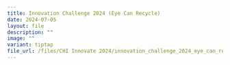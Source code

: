 ```yaml
---
title: Innovation Challenge 2024 (Eye Can Recycle)
date: 2024-07-05
layout: file
description: ""
image: ""
variant: tiptap
file_url: /files/CHI Innovate 2024/innovation_challenge_2024_eye_can_recycle.pdf
---
```

